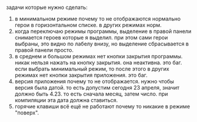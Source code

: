 задачи которые нужно сделать:


1. в минимальном режиме почему то не отображаются нормально герои в горизонтальном списке. в других режимах норм.
2. когда переключаю режимы программы, выделение в правой панели снимается героев которые я выделил. при этом сами герои выбраны, это видно по лабелу внизу, но выделение сбрасывается в правой панели просто.
3. в среднем и большом режимах нет кнопки закрытия программы. никак нельзя нажать на кнопку закрытия. она неактивна. это баг. если выбрать минимальный режим, то после этого в других режимах нет кнопки закрытия приложения. это баг.
4. версия приложения почему то не отображается. нужно чтобы версия была датой. то есть допустим сегодня 23 апреля, значит должно быть 4.23. то есть сначала месяц, затем число. при компиляции эта дата должна ставиться.
5. горячие клавиши всё ещё не работают почему то никакие в режиме "поверх".